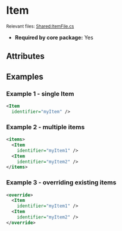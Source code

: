 # Item

<sup>Relevant files: [Shared:ItemFile.cs](https://github.com/Regalis11/Barotrauma/blob/master/Barotrauma/BarotraumaShared/SharedSource/ContentManagement/ContentFile/ItemFile.cs)</sup>

- **Required by core package:** Yes

## Attributes



## Examples

### Example 1 - single Item

```xml
<Item
  identifier="myItem" />
```

### Example 2 - multiple items

```xml
<items>
  <Item
    identifier="myItem1" />
  <Item
    identifier="myItem2" />
</items>
```

### Example 3 - overriding existing items

```xml
<override>
  <Item
    identifier="myItem1" />
  <Item
    identifier="myItem2" />
</override>
```

